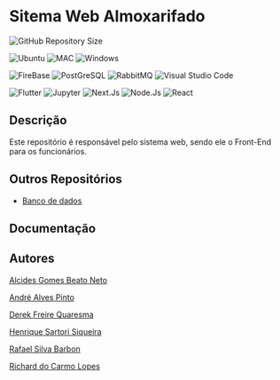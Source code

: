 # Sitema Web Almoxarifado

![GitHub Repository Size](https://img.shields.io/github/repo-size/alcidesbeato/Sistema-web-Almoxarifado?label=Repository%20Size&style=flat-square)

![Ubuntu](https://img.shields.io/badge/Ubuntu-E95420?style=for-the-badge&logo=ubuntu&logoColor=white)
![MAC](https://img.shields.io/badge/MAC-000000?style=for-the-badge&logo=macos&logoColor=white)
![Windows](https://img.shields.io/badge/Windows-0078D6?style=for-the-badge&logo=windows&logoColor=white)

![FireBase](https://img.shields.io/badge/FireBase-FFCA28?style=for-the-badge&logo=firebase&logoColor=white)
![PostGreSQL](https://img.shields.io/badge/PostgreSQL-4169E1?style=for-the-badge&logo=postgresql&logoColor=white)
![RabbitMQ](https://img.shields.io/badge/RabbitMQ-FF6600?style=for-the-badge&logo=rabbitmq&logoColor=white)
![Visual Studio Code](https://img.shields.io/badge/Visual_Studio_Code-0078D4?style=for-the-badge&logo=visual%20studio%20code&logoColor=white)

![Flutter](https://img.shields.io/badge/Flutter-02569B?style=for-the-badge&logo=flutter&logoColor=white)
![Jupyter](https://img.shields.io/badge/Jupyter-F37626?style=for-the-badge&logo=jupyter&logoColor=white)
![Next.Js](https://img.shields.io/badge/Next.Js-000000?style=for-the-badge&logo=nextdotjs&logoColor=white)
![Node.Js](https://img.shields.io/badge/Node.Js-339933?style=for-the-badge&logo=nodedotjs&logoColor=white)
![React](https://img.shields.io/badge/React-61DAFB?style=for-the-badge&logo=react&logoColor=white)

## Descrição
Este repositório é responsável pelo sistema web, sendo ele o Front-End para os funcionários.

## Outros Repositórios
* [Banco de dados](https://github.com/alcidesbeato/Redes-Banco)

## Documentação

## Autores
[Alcides Gomes Beato Neto](https://github.com/alcidesbeato)

[André Alves Pinto]()

[Derek Freire Quaresma](https://github.com/derekfq)

[Henrique Sartori Siqueira](https://github.com/h-ssiqueira)

[Rafael Silva Barbon](https://github.com/RafaelBarbon)

[Richard do Carmo Lopes]()